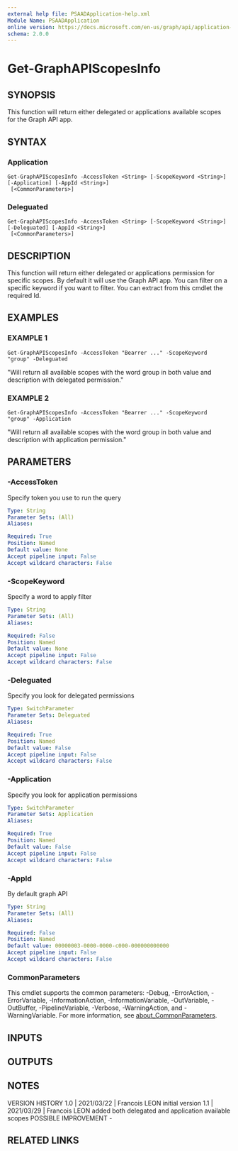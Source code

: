 ```yaml
---
external help file: PSAADApplication-help.xml
Module Name: PSAADApplication
online version: https://docs.microsoft.com/en-us/graph/api/application-addpassword?view=graph-rest-1.0&tabs=http
schema: 2.0.0
---
```


# Get-GraphAPIScopesInfo

## SYNOPSIS
This function will return either delegated or applications available scopes  for the Graph API app.

## SYNTAX

### Application
```
Get-GraphAPIScopesInfo -AccessToken <String> [-ScopeKeyword <String>] [-Application] [-AppId <String>]
 [<CommonParameters>]
```

### Deleguated
```
Get-GraphAPIScopesInfo -AccessToken <String> [-ScopeKeyword <String>] [-Deleguated] [-AppId <String>]
 [<CommonParameters>]
```

## DESCRIPTION
This function will return either delegated or applications permission for specific scopes.
By default it will use the Graph API app.
You can filter on a specific keyword if you want to filter.
You can extract from this cmdlet the required Id.

## EXAMPLES

### EXAMPLE 1
```
Get-GraphAPIScopesInfo -AccessToken "Bearrer ..." -ScopeKeyword "group" -Deleguated
```

"Will return all available scopes with the word group in both value and description with delegated permission."

### EXAMPLE 2
```
Get-GraphAPIScopesInfo -AccessToken "Bearrer ..." -ScopeKeyword "group" -Application
```

"Will return all available scopes with the word group in both value and description with application permission."

## PARAMETERS

### -AccessToken
Specify token you use to run the query

```yaml
Type: String
Parameter Sets: (All)
Aliases:

Required: True
Position: Named
Default value: None
Accept pipeline input: False
Accept wildcard characters: False
```

### -ScopeKeyword
Specify a word to apply filter

```yaml
Type: String
Parameter Sets: (All)
Aliases:

Required: False
Position: Named
Default value: None
Accept pipeline input: False
Accept wildcard characters: False
```

### -Deleguated
Specify you look for delegated permissions

```yaml
Type: SwitchParameter
Parameter Sets: Deleguated
Aliases:

Required: True
Position: Named
Default value: False
Accept pipeline input: False
Accept wildcard characters: False
```

### -Application
Specify you look for application permissions

```yaml
Type: SwitchParameter
Parameter Sets: Application
Aliases:

Required: True
Position: Named
Default value: False
Accept pipeline input: False
Accept wildcard characters: False
```

### -AppId
By default graph API

```yaml
Type: String
Parameter Sets: (All)
Aliases:

Required: False
Position: Named
Default value: 00000003-0000-0000-c000-000000000000
Accept pipeline input: False
Accept wildcard characters: False
```

### CommonParameters
This cmdlet supports the common parameters: -Debug, -ErrorAction, -ErrorVariable, -InformationAction, -InformationVariable, -OutVariable, -OutBuffer, -PipelineVariable, -Verbose, -WarningAction, and -WarningVariable. For more information, see [about_CommonParameters](http://go.microsoft.com/fwlink/?LinkID=113216).

## INPUTS

## OUTPUTS

## NOTES
VERSION HISTORY
1.0 | 2021/03/22 | Francois LEON
    initial version
1.1 | 2021/03/29 | Francois LEON
    added both delegated and application available scopes
POSSIBLE IMPROVEMENT
    -

## RELATED LINKS
